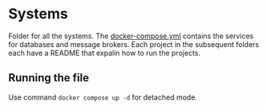 # Systems
Folder for all the systems. The [docker-compose.yml](./docker-compose.yaml)
contains the services for databases and message brokers. Each project in the
subsequent folders each have a README that expalin how to run the projects.

## Running the file
Use command `docker compose up -d` for detached mode.

